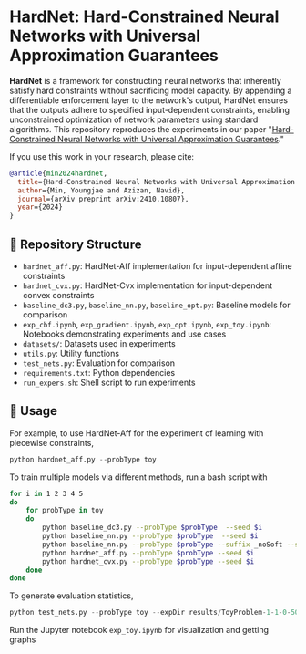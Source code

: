 # HardNet: Hard-Constrained Neural Networks with Universal Approximation Guarantees

**HardNet** is a framework for constructing neural networks that inherently satisfy hard constraints without sacrificing model capacity.
By appending a differentiable enforcement layer to the network's output, HardNet ensures that the outputs adhere to specified input-dependent constraints, enabling unconstrained optimization of network parameters using standard algorithms.
This repository reproduces the experiments in our paper "[Hard-Constrained Neural Networks with Universal Approximation Guarantees](https://azizan.mit.edu/papers/HardNet.pdf)."

If you use this work in your research, please cite:
```bibtex
@article{min2024hardnet,
  title={Hard-Constrained Neural Networks with Universal Approximation Guarantees},
  author={Min, Youngjae and Azizan, Navid},
  journal={arXiv preprint arXiv:2410.10807},
  year={2024}
}
```

## 📁 Repository Structure

- `hardnet_aff.py`: HardNet-Aff implementation for input-dependent affine constraints
- `hardnet_cvx.py`: HardNet-Cvx implementation for input-dependent convex constraints
- `baseline_dc3.py`, `baseline_nn.py`, `baseline_opt.py`: Baseline models for comparison
- `exp_cbf.ipynb`, `exp_gradient.ipynb`, `exp_opt.ipynb`, `exp_toy.ipynb`: Notebooks demonstrating experiments and use cases
- `datasets/`: Datasets used in experiments
- `utils.py`: Utility functions
- `test_nets.py`: Evaluation for comparison
- `requirements.txt`: Python dependencies
- `run_expers.sh`: Shell script to run experiments

## 🚀 Usage

For example, to use HardNet-Aff for the experiment of learning with piecewise constraints,
```python
python hardnet_aff.py --probType toy
```
To train multiple models via different methods, run a bash script with
```bash
for i in 1 2 3 4 5
do
    for probType in toy
    do
        python baseline_dc3.py --probType $probType  --seed $i
        python baseline_nn.py --probType $probType  --seed $i
        python baseline_nn.py --probType $probType --suffix _noSoft --softWeight 0.0 --seed $i
        python hardnet_aff.py --probType $probType --seed $i
        python hardnet_cvx.py --probType $probType --seed $i
    done
done
```
To generate evaluation statistics,
```python
python test_nets.py --probType toy --expDir results/ToyProblem-1-1-0-50
```
Run the Jupyter notebook `exp_toy.ipynb` for visualization and getting graphs
